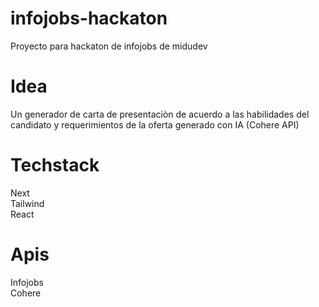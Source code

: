 # infojobs-hackaton
Proyecto para hackaton de infojobs de midudev

# Idea
Un generador de carta de presentaciòn de acuerdo a las habilidades del candidato y requerimientos de la oferta generado con IA (Cohere API)

# Techstack
Next <br>
Tailwind <br>
React

# Apis
Infojobs <br>
Cohere